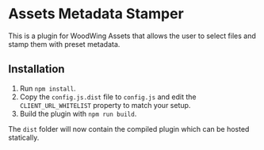 # Assets Metadata Stamper
This is a plugin for WoodWing Assets that allows the user to select files and stamp them with preset metadata.

## Installation
1. Run `npm install`.
2. Copy the `config.js.dist` file to `config.js` and edit the `CLIENT_URL_WHITELIST` property to match your setup.
3. Build the plugin with `npm run build`.

The `dist` folder will now contain the compiled plugin which can be hosted statically.
